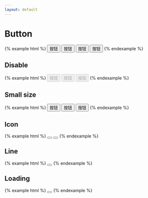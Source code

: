 ```yaml
---
layout: default
---
```


# Button

{% example html %}
<button class="ui-button">按钮</button> 
<button class="ui-button primary">按钮</button>
<button class="ui-button warn">按钮</button>
<button class="ui-button link">按钮</button>
{% endexample %}


## Disable

{% example html %}
<button disabled class="ui-button disabled">按钮</button> 
<button disabled class="ui-button disabled primary">按钮</button>
<button disabled class="ui-button disabled warn">按钮</button>
{% endexample %}

## Small size

{% example html %}
<button class="ui-button small">按钮</button>
<button class="ui-button primary small">按钮</button>
<button class="ui-button warn small">按钮</button>
{% endexample %}

## Icon

{% example html %}
<button class="ui-button icon"><i class="iconfont icon-filter-normal"></i></button>
<button class="ui-button icon active"><i class="iconfont icon-filter-normal"></i></button>
{% endexample %}

## Line

{% example html %}
<button class="ui-button line"><i class="iconfont icon-plus"></i></button>
{% endexample %}

## Loading

{% example html %}
<button class="ui-button primary loading"></button>
{% endexample %}

